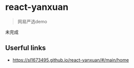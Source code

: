 # react-yanxuan
> 网易严选demo

未完成

## Userful links
- https://sl1673495.github.io/react-yanxuan/#/main/home
